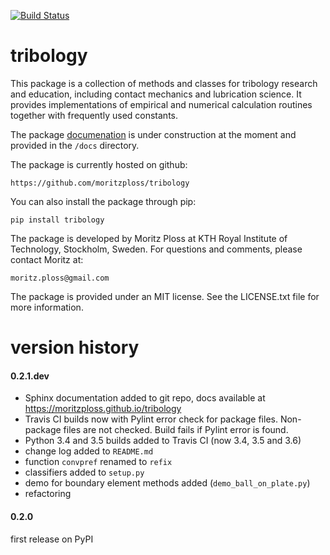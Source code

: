[![Build Status](https://travis-ci.org/moritzploss/tribology.png)](https://travis-ci.org/moritzploss/tribology)

# tribology
This package is a collection of methods and classes for tribology
research and education, including contact mechanics and lubrication
science. It provides implementations of empirical and numerical
calculation routines together with frequently used constants.

The package [documenation](https://moritzploss.github.io/tribology) is
under construction at the moment and provided in the `/docs` directory.

The package is currently hosted on github:

    https://github.com/moritzploss/tribology

You can also install the package through pip:

    pip install tribology


The package is developed by Moritz Ploss at KTH Royal
Institute of Technology, Stockholm, Sweden. For questions and comments,
please contact Moritz at:

    moritz.ploss@gmail.com

The package is provided under an MIT license. See the LICENSE.txt file
for more information.

# version history

#### 0.2.1.dev
- Sphinx documentation added to git repo, docs available at https://moritzploss.github.io/tribology
-  Travis CI builds now with Pylint error check for package files.
Non-package files are not checked. Build fails if Pylint error is found.
- Python 3.4 and 3.5 builds added to Travis CI (now 3.4, 3.5 and 3.6)
- change log added to `README.md`
- function `convpref` renamed to `refix`
- classifiers added to `setup.py`
- demo for boundary element methods added (`demo_ball_on_plate.py`)
- refactoring

#### 0.2.0
first release on PyPI